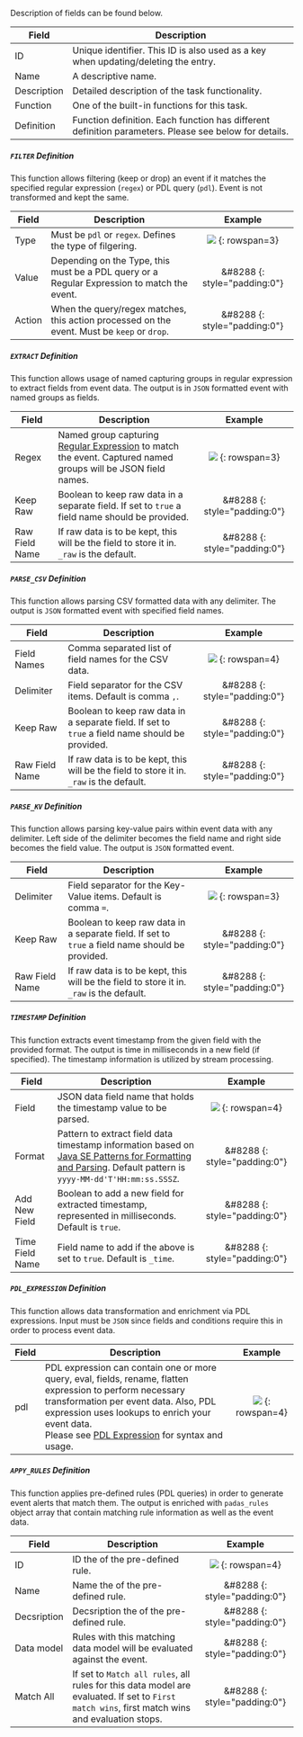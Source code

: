 
Description of fields can be found below.

| Field       | Description                                           |
| -------     | ----------------------------------------------------- |
| ID          | Unique identifier.  This ID is also used as a key when updating/deleting the entry. |
| Name        | A descriptive name.                                   |
| Description | Detailed description of the task functionality.       |
| Function    | One of the built-in functions for this task.        |
| Definition  | Function definition.  Each function has different definition parameters.  Please see below for details. |

##### `FILTER` Definition
This function allows filtering (keep or drop) an event if it matches the specified regular expression (`regex`) or PDL query (`pdl`).  Event is not transformed and kept the same.

| Field       | Description                                           | Example |
| -------     | ----------------------------------------------------- | :---: |
| Type        | Must be `pdl` or `regex`.  Defines the type of filgering. | <img src="../assets/img/padas_ui_task_filter_example.png" class="img-fluid py-5 w-75"> {: rowspan=3} |
| Value       | Depending on the Type, this must be a PDL query or a Regular Expression to match the event.| &#8288 {: style="padding:0"} |
| Action      | When the query/regex matches, this action processed on the event.  Must be `keep` or `drop`.| &#8288 {: style="padding:0"} |


##### `EXTRACT` Definition
This function allows usage of named capturing groups in regular expression to extract fields from event data.  The output is in `JSON` formatted event with named groups as fields.

| Field       | Description                                           | Example |
| -------     | ----------------------------------------------------- | :---: |
| Regex       | Named group capturing [Regular Expression](https://docs.oracle.com/javase/8/docs/api/java/util/regex/Pattern.html) to match the event.  Captured named groups will be JSON field names. | <img src="../assets/img/padas_ui_task_extract_example.png" class="img-fluid py-5 w-75"> {: rowspan=3} |
| Keep Raw    | Boolean to keep raw data in a separate field.  If set to `true` a field name should be provided.| &#8288 {: style="padding:0"} |
| Raw Field Name | If raw data is to be kept, this will be the field to store it in. `_raw` is the default.| &#8288 {: style="padding:0"} |


##### `PARSE_CSV` Definition
This function allows parsing CSV formatted data with any delimiter.  The output is `JSON` formatted event with specified field names.

| Field       | Description                                           | Example |
| -------     | ----------------------------------------------------- | :---: |
| Field Names | Comma separated list of field names for the CSV data. | <img src="../assets/img/padas_ui_task_parsecsv_example.png" class="img-fluid py-5 w-75"> {: rowspan=4} |
| Delimiter   | Field separator for the CSV items.  Default is comma `,`. | &#8288 {: style="padding:0"} |
| Keep Raw    | Boolean to keep raw data in a separate field.  If set to `true` a field name should be provided.| &#8288 {: style="padding:0"} |
| Raw Field Name | If raw data is to be kept, this will be the field to store it in. `_raw` is the default.| &#8288 {: style="padding:0"} |


##### `PARSE_KV` Definition
This function allows parsing key-value pairs within event data with any delimiter.  Left side of the delimiter becomes the field name and right side becomes the field value.  The output is `JSON` formatted event.

| Field       | Description                                           | Example |
| -------     | ----------------------------------------------------- | :---: |
| Delimiter   | Field separator for the Key-Value items.  Default is comma `=`. | <img src="../assets/img/padas_ui_task_parsekv_example.png" class="img-fluid py-5 w-75"> {: rowspan=3}  |
| Keep Raw    | Boolean to keep raw data in a separate field.  If set to `true` a field name should be provided.| &#8288 {: style="padding:0"} |
| Raw Field Name | If raw data is to be kept, this will be the field to store it in. `_raw` is the default.| &#8288 {: style="padding:0"} |


##### `TIMESTAMP` Definition
This function extracts event timestamp from the given field with the provided format. The output is time in milliseconds in a new field (if specified).  The timestamp information is utilized by stream processing.

| Field       | Description                                           | Example |
| -------     | ----------------------------------------------------- | :---: |
| Field       | JSON data field name that holds the timestamp value to be parsed. | <img src="../assets/img/padas_ui_task_timestamp_example.png" class="img-fluid py-5 w-75"> {: rowspan=4}  |
| Format      | Pattern to extract field data timestamp information based on [Java SE Patterns for Formatting and Parsing](https://docs.oracle.com/javase/8/docs/api/java/time/format/DateTimeFormatter.html). Default pattern is `yyyy-MM-dd'T'HH:mm:ss.SSSZ`.| &#8288 {: style="padding:0"} |
| Add New Field | Boolean to add a new field for extracted timestamp, represented in milliseconds.  Default is `true`.| &#8288 {: style="padding:0"} |
| Time Field Name | Field name to add if the above is set to `true`. Default is `_time`.| &#8288 {: style="padding:0"} |


##### `PDL_EXPRESSION` Definition
This function allows data transformation and enrichment via PDL expressions.  Input must be `JSON` since fields and conditions require this in order to process event data.

| Field       | Description                                           | Example |
| -------     | ----------------------------------------------------- | :---: |
| pdl   | PDL expression can contain one or more query, eval, fields, rename, flatten expression to perform necessary transformation per event data. Also, PDL expression uses lookups to enrich your event data.<br/>Please see [PDL Expression](../pdl-expression) for syntax and usage. | <img src="../assets/img/padas_ui_task_pdl_expressoin_example.png" class="img-fluid py-5 w-75"> {: rowspan=4}  |

##### `APPY_RULES` Definition
This function applies pre-defined rules (PDL queries) in order to generate event alerts that match them.  The output is enriched with `padas_rules` object array that contain matching rule information as well as the event data.

| Field       | Description                                           | Example |
| -------     | ----------------------------------------------------- | :---: |
| ID   | ID the of the pre-defined rule. | <img src="../assets/img/padas_ui_task_apply_rules_example.png" class="img-fluid py-5 w-75"> {: rowspan=4}  |
| Name  | Name the of the pre-defined rule. | &#8288 {: style="padding:0"} |
| Decsription  | Decsription the of the pre-defined rule. | &#8288 {: style="padding:0"} |
| Data model  | Rules with this matching data model will be evaluated against the event. | &#8288 {: style="padding:0"} |
| Match All   | If set to `Match all rules`, all rules for this data model are evaluated.  If set to `First match wins`, first match wins and evaluation stops. | &#8288 {: style="padding:0"} |
